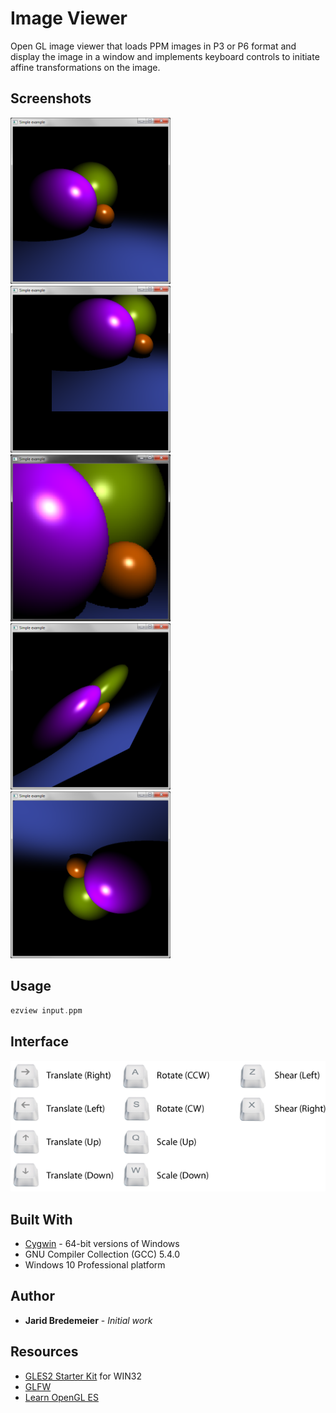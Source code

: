 # Image Viewer
Open GL image viewer that loads PPM images in P3 or P6 format and display the image in a window and implements keyboard controls to initiate affine transformations on the image.
 
## Screenshots
<img src="https://github.com/jbredeme/Image-Viewer/blob/master/examples/png/original.png" width="256"> <img src="https://github.com/jbredeme/Image-Viewer/blob/master/examples/png/translate.png" width="256"> <img src="https://github.com/jbredeme/Image-Viewer/blob/master/examples/png/scale.png" width="256"><br />
<img src="https://github.com/jbredeme/Image-Viewer/blob/master/examples/png/shear.png" width="256"> <img src="https://github.com/jbredeme/Image-Viewer/blob/master/examples/png/rotate.png" width="256">

## Usage
```c
ezview input.ppm
```
## Interface
<img src="https://github.com/jbredeme/Image-Viewer/blob/master/examples/png/controls.png" width="512">

## Built With
* [Cygwin] - 64-bit versions of Windows
* GNU Compiler Collection (GCC) 5.4.0
* Windows 10 Professional platform

## Author
* **Jarid Bredemeier** - *Initial work*

## Resources
* [GLES2 Starter Kit] for WIN32
* [GLFW]
* [Learn OpenGL ES]

[GLES2 Starter Kit]: https://bitbucket.org/jdpalmer/gles2-starter-kit
[GLFW]: http://www.glfw.org/docs/latest/group__keys.html
[Learn OpenGL ES]: http://www.learnopengles.com/tag/linmath-h/
[Cygwin]: https://cygwin.com/index.html
